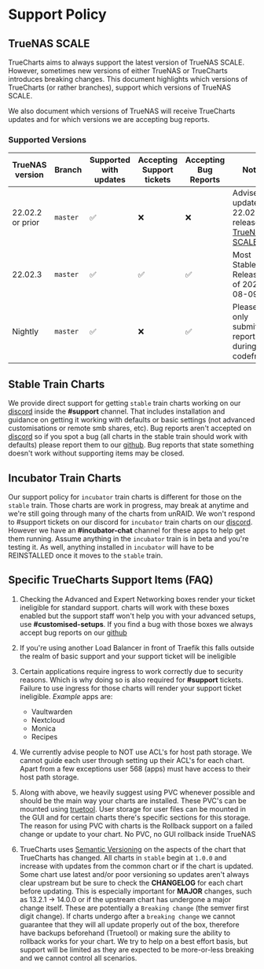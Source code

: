 # Support Policy


## TrueNAS SCALE

TrueCharts aims to always support the latest version of TrueNAS SCALE.
However, sometimes new versions of either TrueNAS or TrueCharts introduces breaking changes.
This document highlights which versions of TrueCharts (or rather branches), support which versions of TrueNAS SCALE.

We also document which versions of TrueNAS will receive TrueCharts updates and for which versions we are accepting bug reports.

### Supported Versions

| TrueNAS version  | Branch   | Supported with updates | Accepting Support tickets | Accepting Bug Reports | Notes                                                                                                          |
| ---------------- | -------- | ---------------------- | ------------------------- | -------------------- | -------------------------------------------------------------------------------------------------------------- |
| 22.02.2 or prior | `master` | :white_check_mark:     | :x:                       | :x:                  | Advised to update to 22.02.3 release of [TrueNAS SCALE](https://www.truenas.com/docs/scale/scalereleasenotes/) |
| 22.02.3          | `master` | :white_check_mark:     | :white_check_mark:        | :white_check_mark:   | Most Stable Release as of 2022-08-09                                                                           |
| Nightly          | `master` | :white_check_mark:     | :x:                       | :white_check_mark:   | Please only submit bug reports during codefreeze                                                                |

## Stable Train Charts

We provide direct support for getting `stable` train charts working on our [discord](https://discord.gg/tVsPTHWTtr) inside the **#support** channel.
That includes installation and guidance on getting it working with defaults or basic settings (not advanced customisations or remote smb shares, etc).
Bug reports aren't accepted on [discord](https://discord.gg/tVsPTHWTtr) so if you spot a bug (all charts in the stable train should work with defaults)
please report them to our [github](https://github.com/truecharts/charts/issues/new/choose). Bug reports that state something doesn't work without supporting items may be closed.

## Incubator Train Charts

Our support policy for `incubator` train charts is different for those on the `stable` train. Those charts are work in progress, 
may break at anytime and we're still going through many of the charts from unRAID. We won't respond to #support tickets on our discord for `incubator` train
charts on our [discord](https://discord.gg/tVsPTHWTtr). However we have an **#incubator-chat** channel for these apps to help get them running. Assume anything
in the `incubator` train is in beta and you're testing it. As well, anything installed in `incubator` will have to be REINSTALLED once it moves to the `stable` train.

## Specific TrueCharts Support Items (FAQ)

1. Checking the Advanced and Expert Networking boxes render your ticket ineligible for standard support.
   charts will work with these boxes enabled but the support staff won't help you with your advanced setups, use **#customised-setups**.
   If you find a bug with those boxes we always accept bug reports on our [github](https://github.com/truecharts/charts/issues/new/choose)

2. If you're using another Load Balancer in front of Traefik this falls outside the realm
   of basic support and your support ticket will be ineligible

3. Certain applications require ingress to work correctly due to security reasons.
   Which is why doing so is also required for **#support** tickets.
   Failure to use ingress for those charts will render your support ticket ineligible. *Example* apps are:
   - Vaultwarden
   - Nextcloud
   - Monica
   - Recipes

4. We currently advise people to NOT use ACL's for host path storage. We cannot guide each user through setting up their ACL's for each chart.
   Apart from a few exceptions user 568 (apps) must have access to their host path storage.

5. Along with above, we heavily suggest using PVC whenever possible and should be the main way your charts are installed.
   These PVC's can be mounted using [truetool](https://github.com/truecharts/truetool).
   User storage for user files can be mounted in the GUI and for certain charts there's specific sections for this storage.
   The reason for using PVC with charts is the Rollback support on a failed change or update to your chart. No PVC, no GUI rollback inside TrueNAS

6. TrueCharts uses [Semantic Versioning](https://semver.org/) on the aspects of the chart that TrueCharts has changed.
   All charts in `stable` begin at `1.0.0` and increase with updates from the common chart or if the chart is updated.
   Some chart use latest and/or poor versioning so updates aren't always clear upstream but be sure to check the **CHANGELOG** for each chart before updating.
   This is especially important for **MAJOR** changes, such as 13.2.1 -> 14.0.0 or if the upstream chart has undergone a major change itself.
   These are potentially a `Breaking change` (the semver first digit change). If charts undergo after a `breaking change` we cannot guarantee that they will
   all update properly out of the box, therefore have backups beforehand (Truetool) or making sure the ability to rollback works for your chart.
   We try to help on a best effort basis, but support will be limited as they are expected to be more-or-less breaking and we cannot control all scenarios.